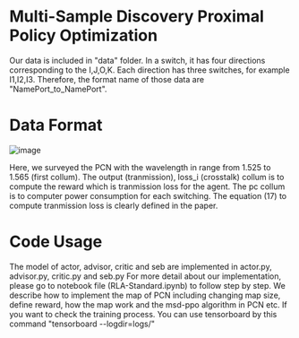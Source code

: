 # Multi-Sample Discovery Proximal Policy Optimization
Our data is included in "data" folder. In a switch, it has four directions corresponding to the I,J,O,K. Each direction has three switches, for example I1,I2,I3. Therefore, the format name of those data are "NamePort_to_NamePort".
# Data Format
![image](https://user-images.githubusercontent.com/37859108/117179029-e200d000-adfc-11eb-843a-e56c46e580a8.png)

Here, we surveyed the PCN with the wavelength in range from 1.525 to 1.565 (first collum). The output (tranmission), loss_i (crosstalk) collum is to compute the reward which is tranmission loss for the agent. The pc collum is to computer power consumption for each switching. The equation (17) to compute tranmission loss is clearly defined in the paper.
# Code Usage
The model of actor, advisor, critic and seb are implemented in actor.py, advisor.py, critic.py and seb.py
For more detail about our implementation, please go to notebook file (RLA-Standard.ipynb) to follow step by step. We describe how to implement the map of PCN including changing map size, define reward, how the map work and the msd-ppo algorithm in PCN etc. 
If you want to check the training process. You can use tensorboard by this command "tensorboard --logdir=logs/"
